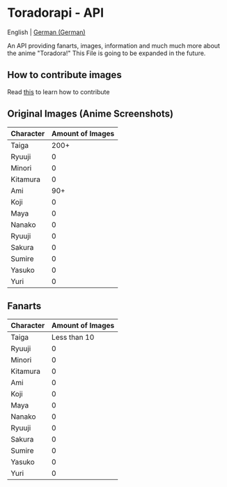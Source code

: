 # Toradorapi - API
English | [German (German)](https://github.com/toradorapi/api/blob/master/README.de.md)

An API providing fanarts, images, information and much much more about the anime "Toradora!"
This File is going to be expanded in the future.

## How to contribute images
Read [this](https://github.com/toradorapi/api/blob/master/CONTRIBUTING.md) to learn how to contribute

## Original Images (Anime Screenshots)
| Character | Amount of Images |
|-----------|------------------|
| Taiga | 200+ |
| Ryuuji | 0 |
| Minori | 0 |
| Kitamura | 0 |
| Ami | 90+ |
| Koji | 0 |
| Maya | 0 |
| Nanako | 0 |
| Ryuuji | 0 |
| Sakura | 0 |
| Sumire | 0 |
| Yasuko | 0 |
| Yuri | 0 |

## Fanarts
| Character | Amount of Images |
|-----------|------------------|
| Taiga | Less than 10 |
| Ryuuji | 0 |
| Minori | 0 |
| Kitamura | 0 |
| Ami | 0 |
| Koji | 0 |
| Maya | 0 |
| Nanako | 0 |
| Ryuuji | 0 |
| Sakura | 0 |
| Sumire | 0 |
| Yasuko | 0 |
| Yuri | 0 |
